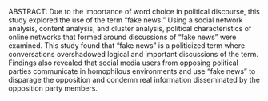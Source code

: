 ABSTRACT:
Due to the importance of word choice in political discourse, this study explored the use of the term “fake news.” Using a social network analysis, content analysis, and cluster analysis, political characteristics of online networks that formed around discussions of “fake news” were examined. This study found that “fake news” is a politicized term where conversations overshadowed logical and important discussions of the term. Findings also revealed that social media users from opposing political parties communicate in homophilous environments and use “fake news” to disparage the opposition and condemn real information disseminated by the opposition party members.
